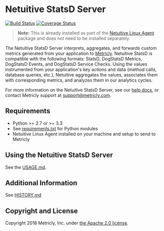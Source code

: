 Netuitive StatsD Server
=======================

[![Build Status](https://travis-ci.org/Netuitive/netuitive-statsd.svg?branch=master)](https://travis-ci.org/Netuitive/netuitive-statsd) [![Coverage Status](https://coveralls.io/repos/github/Netuitive/netuitive-statsd/badge.svg?branch=master)](https://coveralls.io/github/Netuitive/netuitive-statsd?branch=master)

>**Note:** This is already installed as part of the [Netuitive Linux Agent](https://www.metricly.com/support/integrations/linux/) package and does not need to be installed separately.

The Netuitive StatsD Server interprets, aggregates, and forwards custom metrics generated from your application to [Metricly](https://www.metricly.com). Netuitive StatsD is compatible with the following formats: StatsD, DogStatsD Metrics, DogStatsD Events, and DogStatsD Service Checks. Using the values instrumented from your application's key actions and data (method calls, database queries, etc.), Netuitive aggregates the values, associates them with corresponding metrics, and analyzes them in our analytics cycles.

For more information on the Netuitive StatsD Server, see our [help docs](https://www.metricly.com/support/integrations/metricly-statsd/), or contact Metricly support at [support@metricly.com](mailto:support@metricly.com).

Requirements
------------

- Python >= 2.7 or >= 3.3
- See [requirements.txt](requirements.txt) for Python modules
- Netuitive Linux Agent installed on your machine and setup to send to Metricly

Using the Netuitive StatsD Server
----------------------------------
See the [USAGE.md](USAGE.md).

Additional Information
----------------------

See [HISTORY.md](HISTORY.md)


Copyright and License
---------------------

Copyright 2018 Metricly, Inc. under [the Apache 2.0 license](LICENSE).
